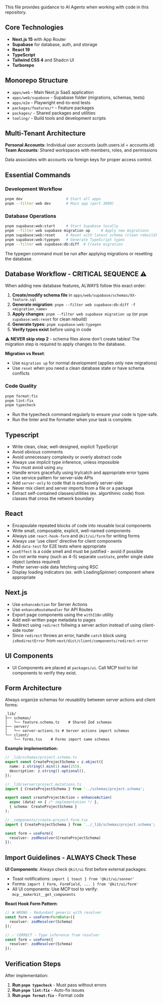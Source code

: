 This file provides guidance to AI Agents when working with code in this repository.

## Core Technologies

- **Next.js 15** with App Router
- **Supabase** for database, auth, and storage
- **React 19**
- **TypeScript**
- **Tailwind CSS 4** and Shadcn UI
- **Turborepo**

## Monorepo Structure

- `apps/web` - Main Next.js SaaS application
- `apps/web/supabase` - Supabase folder (migrations, schemas, tests)
- `apps/e2e` - Playwright end-to-end tests
- `packages/features/*` - Feature packages
- `packages/` - Shared packages and utilities
- `tooling/` - Build tools and development scripts

## Multi-Tenant Architecture

**Personal Accounts**: Individual user accounts (auth.users.id = accounts.id)
**Team Accounts**: Shared workspaces with members, roles, and permissions

Data associates with accounts via foreign keys for proper access control.

## Essential Commands

### Development Workflow

```bash
pnpm dev                    # Start all apps
pnpm --filter web dev       # Main app (port 3000)
```

### Database Operations

```bash
pnpm supabase:web:start     # Start Supabase locally
pnpm --filter web supabase migration up     # Apply new migrations
pnpm supabase:web:reset     # Reset with latest schema (clean rebuild)
pnpm supabase:web:typegen   # Generate TypeScript types
pnpm --filter web supabase:db:diff  # Create migration
```

The typegen command must be run after applying migrations or resetting the database.

## Database Workflow - CRITICAL SEQUENCE ⚠️

When adding new database features, ALWAYS follow this exact order:

1. **Create/modify schema file** in `apps/web/supabase/schemas/XX-feature.sql`
2. **Generate migration**: `pnpm --filter web supabase:db:diff -f <migration_name>`
3. **Apply changes**: `pnpm --filter web supabase migration up` (or `pnpm supabase:web:reset` for clean rebuild)
4. **Generate types**: `pnpm supabase:web:typegen`
5. **Verify types exist** before using in code

⚠️ **NEVER skip step 2** - schema files alone don't create tables! The migration step is required to apply changes to the database.

**Migration vs Reset**:
- Use `migration up` for normal development (applies only new migrations)
- Use `reset` when you need a clean database state or have schema conflicts

### Code Quality

```bash
pnpm format:fix 
pnpm lint:fix
pnpm typecheck
```

- Run the typecheck command regularly to ensure your code is type-safe. 
- Run the linter and the formatter when your task is complete.

## Typescript

- Write clean, clear, well-designed, explicit TypeScript
- Avoid obvious comments
- Avoid unnecessary complexity or overly abstract code
- Always use implicit type inference, unless impossible
- You must avoid using `any`
- Handle errors gracefully using try/catch and appropriate error types
- Use service pattern for server-side APIs
- Add `server-only` to code that is exclusively server-side
- Never mix client and server imports from a file or a package
- Extract self-contained classes/utilities (ex. algortihmic code) from classes that cross the network boundary

## React

- Encapsulate repeated blocks of code into reusable local components
- Write small, composable, explicit, well-named components
- Always use `react-hook-form` and `@kit/ui/form` for writing forms
- Always use 'use client' directive for client components
- Add `data-test` for E2E tests where appropriate
- `useEffect` is a code smell and must be justified - avoid if possible
- Do not write many (such as 4-5) separate `useState`, prefer single state object (unless required)
- Prefer server-side data fetching using RSC
- Display loading indicators (ex. with LoadingSpinner) component where appropriate

## Next.js

- Use `enhanceAction` for Server Actions
- Use `enhanceRouteHandler` for API Routes
- Export page components using the `withI18n` utility
- Add well-written page metadata to pages
- Redirect using `redirect` follwing a server action instead of using client-side router
- Since `redirect` throws an error, handle `catch` block using `isRedirectError` from `next/dist/client/components/redirect-error`

## UI Components

- UI Components are placed at `packages/ui`. Call MCP tool to list components to verify they exist.

## Form Architecture

Always organize schemas for reusability between server actions and client forms:

```
_lib/
├── schemas/
│   └── feature.schema.ts    # Shared Zod schemas
├── server/
│   └── server-actions.ts # Server actions import schemas
└── client/
    └── forms.tsx    # Forms import same schemas
```

**Example implementation:**

```typescript
// _lib/schemas/project.schema.ts
export const CreateProjectSchema = z.object({
  name: z.string().min(1).max(255),
  description: z.string().optional(),
});

// _lib/server/project.mutations.ts
import { CreateProjectSchema } from '../schemas/project.schema';

export const createProjectAction = enhanceAction(
  async (data) => { /* implementation */ },
  { schema: CreateProjectSchema }
);

// _components/create-project-form.tsx
import { CreateProjectSchema } from '../_lib/schemas/project.schema';

const form = useForm({
  resolver: zodResolver(CreateProjectSchema)
});
```

## Import Guidelines - ALWAYS Check These

**UI Components**: Always check `@kit/ui` first before external packages:
- Toast notifications: `import { toast } from '@kit/ui/sonner'`
- Forms: `import { Form, FormField, ... } from '@kit/ui/form'`
- All UI components: Use MCP tool to verify: `mcp__makerkit__get_components`

**React Hook Form Pattern**:
```typescript
// ❌ WRONG - Redundant generic with resolver
const form = useForm<FormData>({
  resolver: zodResolver(Schema)
});

// ✅ CORRECT - Type inference from resolver
const form = useForm({
  resolver: zodResolver(Schema)
});
```

## Verification Steps

After implementation:
1. **Run `pnpm typecheck`** - Must pass without errors
2. **Run `pnpm lint:fix`** - Auto-fix issues
3. **Run `pnpm format:fix`** - Format code